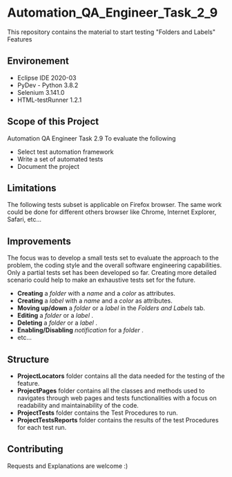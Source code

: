 # Automation_QA_Engineer_Task_2_9
This repository contains the material to start testing "Folders and Labels" Features

## Environement
* Eclipse IDE 2020-03
* PyDev - Python 3.8.2
* Selenium 3.141.0
* HTML-testRunner 1.2.1

## Scope of this Project
Automation QA Engineer Task 2.9
To evaluate the following
* Select test automation framework
* Write a set of automated tests
* Document the project

## Limitations
The following tests subset is applicable on Firefox browser. The same work could be done for different others browser like Chrome, Internet Explorer, Safari, etc...

## Improvements
The focus was to develop a small tests set to evaluate the approach to the problem, the coding style and the overall software engineering capabilities. Only a partial tests set has been developed so far. Creating more detailed scenario could help to make an exhaustive tests set for the future.
* **Creating** a  _folder_  with a  _name_  and a  _color_  as attributes.
* **Creating** a  _label_  with a  _name_  and a  _color_  as attributes.
* **Moving up/down** a  _folder_  or a  _label_  in the  _Folders and Labels_  tab.
* **Editing** a  _folder_  or a  _label_ .
* **Deleting** a  _folder_  or a  _label_ .
* **Enabling/Disabling**  _notification_  for a  _folder_ .
* etc...

## Structure
* **ProjectLocators** folder contains all the data needed for the testing of the feature.
* **ProjectPages** folder contains all the classes and methods used to navigates through web pages and tests functionalities with a focus on readability and maintainability of the code.
* **ProjectTests** folder contains the Test Procedures to run.
* **ProjectTestsReports** folder contains the results of the test Procedures for each test run.

## Contributing
Requests and Explanations are welcome :)